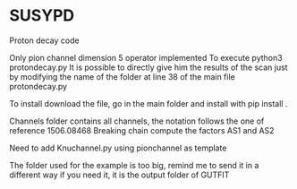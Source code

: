 # SUSYPD
Proton decay code


Only pion channel dimension 5 operator implemented
To execute python3 protondecay.py
It is possible to directly give him the results of the scan just by modifying the name of the folder at line 38 of the main file protondecay.py

To install download the file, go in the main folder and install with pip install . 

Channels folder contains all channels, the notation follows the one of reference 1506.08468
Breaking chain compute the factors AS1 and AS2

Need to add Knuchannel.py using pionchannel as template

The folder used for the example is too big, remind me to send it in a different way if you need it, it is the output folder of GUTFIT

